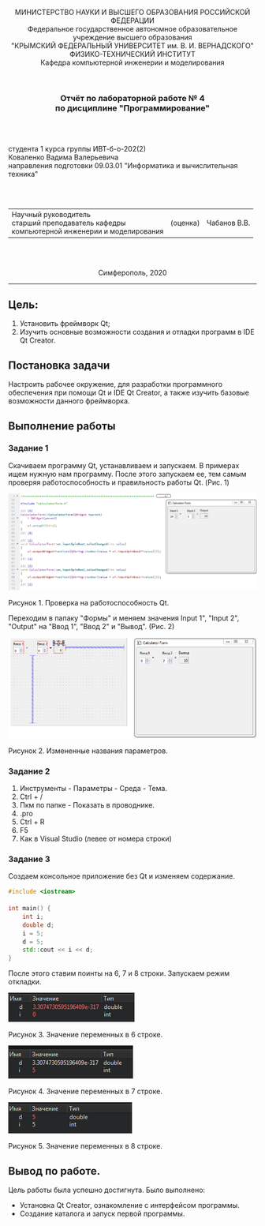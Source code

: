 <p align="center">МИНИСТЕРСТВО НАУКИ  И ВЫСШЕГО ОБРАЗОВАНИЯ РОССИЙСКОЙ ФЕДЕРАЦИИ<br>
Федеральное государственное автономное образовательное учреждение высшего образования<br>
"КРЫМСКИЙ ФЕДЕРАЛЬНЫЙ УНИВЕРСИТЕТ им. В. И. ВЕРНАДСКОГО"<br>
ФИЗИКО-ТЕХНИЧЕСКИЙ ИНСТИТУТ<br>
Кафедра компьютерной инженерии и моделирования</p>
<br>

<h3 align="center">Отчёт по лабораторной работе № 4<br> по дисциплине "Программирование"</h3>

<br><br>

<p>студента 1 курса группы ИВТ-б-о-202(2)<br>
Коваленко Вадима Валерьевича<br>
направления подготовки 09.03.01 "Информатика и вычислительная техника"</p>

<br><br>

<table>
<tr><td>Научный руководитель<br> старший преподаватель кафедры<br> компьютерной инженерии и моделирования</td>
<td>(оценка)</td>
<td>Чабанов В.В.</td>
</tr>
</table>
<br><br>

<p align="center">Симферополь, 2020</p>
<hr>

## Цель:


1. Установить фреймворк Qt;
2. Изучить основные возможности создания и отладки программ в IDE Qt Creator.

## Постановка задачи
Настроить рабочее окружение, для разработки программного обеспечения при помощи Qt и IDE Qt Creator, а также изучить базовые возможности данного фреймворка.

## Выполнение работы

### Задание 1

Скачиваем программу Qt, устанавливаем и запускаем. В примерах ищем нужную нам программу. После этого запускаем ее, тем самым проверяя работоспособность и правильность работы Qt. (Рис. 1)

![Рис. 1](./image/pic1.PNG)

Рисунок 1. Проверка на работоспособность Qt.

Переходим в папаку "Формы" и меняем значения Input 1", "Input 2", "Output" на "Ввод 1", "Ввод 2" и "Вывод". (Рис. 2)

![Рис. 2](./image/pic2.PNG)

Рисунок 2. Измененные названия параметров.

### Задание 2

1. Инструменты - Параметры - Среда - Тема.
2. Ctrl + /
3. Пкм по папке - Показать в проводнике.
4. .pro
5. Ctrl + R
6. F5
7. Как в Visual Studio (левее от номера строки)

### Задание 3

Создаем консольное приложение без Qt и изменяем содержание.

```c++
#include <iostream>
 
int main() {
    int i;
    double d;
    i = 5;
    d = 5;
    std::cout << i << d;
}
```

После этого ставим поинты на 6, 7 и 8 строки. Запускаем режим откладки.

![Рис. 3](./image/pic3.PNG)

Рисунок 3. Значение переменных в 6 строке.

![Рис. 4](./image/pic4.PNG)

Рисунок 4. Значение переменных в 7 строке.

![Рис. 5](./image/pic5.PNG)

Рисунок 5. Значение переменных в 8 строке.

## Вывод по работе. 

Цель работы была успешно достигнута. Было выполнено:
- Установка Qt Creator, ознакомление с интерфейсом программы.
- Создание каталога и запуск первой программы.
